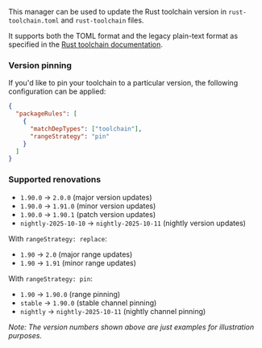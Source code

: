This manager can be used to update the Rust toolchain version in `rust-toolchain.toml` and `rust-toolchain` files.

It supports both the TOML format and the legacy plain-text format as specified in the [Rust toolchain documentation](https://rust-lang.github.io/rustup/overrides.html#the-toolchain-file).

### Version pinning

If you'd like to pin your toolchain to a particular version, the following configuration can be applied:

```json
{
  "packageRules": [
    {
      "matchDepTypes": ["toolchain"],
      "rangeStrategy": "pin"
    }
  ]
}
```

### Supported renovations

- `1.90.0` → `2.0.0` (major version updates)
- `1.90.0` → `1.91.0` (minor version updates)
- `1.90.0` → `1.90.1` (patch version updates)
- `nightly-2025-10-10` → `nightly-2025-10-11` (nightly version updates)

With `rangeStrategy: replace`:

- `1.90` → `2.0` (major range updates)
- `1.90` → `1.91` (minor range updates)

With `rangeStrategy: pin`:

- `1.90` → `1.90.0` (range pinning)
- `stable` → `1.90.0` (stable channel pinning)
- `nightly` → `nightly-2025-10-11` (nightly channel pinning)

_Note: The version numbers shown above are just examples for illustration purposes._
